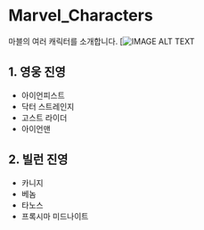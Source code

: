 # Marvel_Characters
마블의 여러 캐릭터를 소개합니다.
[![IMAGE ALT TEXT](http://pds.joins.com/news/component/nocut/201211/12/12111130312_61400010.jpg)

## 1. 영웅 진영
- 아이언피스트
- 닥터 스트레인지
- 고스트 라이더
- 아이언맨

## 2. 빌런 진영
- 카니지
- 베놈
- 타노스
- 프록시마 미드나이트